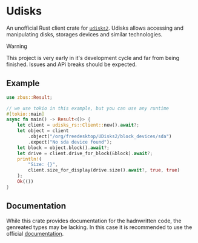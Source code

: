 # Udisks

An unofficial Rust client crate for [`udisks2`](https://github.com/storaged-project/udisks).
Udisks allows accessing and manipulating disks, storages devices and similar technologies. 

> [!WARNING]
> This project is very early in it's development cycle and far from being finished. Issues and APi breaks should be expected.

## Example

```rust
use zbus::Result;

// we use tokio in this example, but you can use any runtime
#[tokio::main]
async fn main() -> Result<()> {
    let client = udisks_rs::Client::new().await?;
    let object = client
        .object("/org/freedesktop/UDisks2/block_devices/sda")
        .expect("No sda device found");
    let block = object.block().await?;
    let drive = client.drive_for_block(&block).await?;
    println!(
        "Size: {}",
        client.size_for_display(drive.size().await?, true, true)
    );
    Ok(())
}
```

## Documentation

While this crate provides documentation for the hadnwritten code, the genreated types may be lacking. In this case it is recommended to use the official [documentation](https://storaged.org/doc/udisks2-api/latest/).
